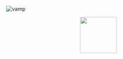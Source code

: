 ![vamp](https://github.com/Iecn/Iecn/blob/main/images/angelina_kapllani_2-removebg-preview.png?raw=true)

<div id="header" align="center">
  <img src="https://github.com/Iecn/Iecn/blob/9492b1719fae32cd92917bc36bdb0b2a72db71c9/images/34a8920afb7dd19accfca4faed7be772-modified.png" width="100"/>
</div>
